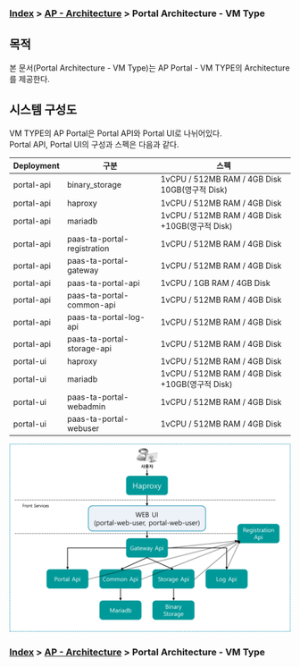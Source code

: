 ### [Index](../../../README.md) > [AP - Architecture](../README.md) > Portal Architecture - VM Type

## 목적
본 문서(Portal Architecture - VM Type)는 AP Portal - VM TYPE의 Architecture를 제공한다.
<br>

## 시스템 구성도
VM TYPE의 AP Portal은 Portal API와 Portal UI로 나뉘어있다.  
Portal API, Portal UI의 구성과 스펙은 다음과 같다.  

| Deployment | 구분  | 스펙 |
|------------|-------|-----|
| portal-api | binary_storage | 1vCPU / 512MB RAM / 4GB Disk 10GB(영구적 Disk) |
| portal-api | haproxy | 1vCPU / 512MB RAM / 4GB Disk|
| portal-api | mariadb | 1vCPU / 512MB RAM / 4GB Disk +10GB(영구적 Disk) |
| portal-api | paas-ta-portal-registration | 1vCPU / 512MB RAM / 4GB Disk |
| portal-api | paas-ta-portal-gateway | 1vCPU / 512MB RAM / 4GB Disk |
| portal-api | paas-ta-portal-api | 1vCPU / 1GB RAM / 4GB Disk |
| portal-api | paas-ta-portal-common-api | 1vCPU / 512MB RAM / 4GB Disk |
| portal-api | paas-ta-portal-log-api | 1vCPU / 512MB RAM / 4GB Disk |
| portal-api | paas-ta-portal-storage-api | 1vCPU / 512MB RAM / 4GB Disk |
| portal-ui | haproxy | 1vCPU / 512MB RAM / 4GB Disk|
| portal-ui | mariadb | 1vCPU / 512MB RAM / 4GB Disk +10GB(영구적 Disk) |
| portal-ui | paas-ta-portal-webadmin | 1vCPU / 512MB RAM / 4GB Disk |
| portal-ui | paas-ta-portal-webuser | 1vCPU / 512MB RAM / 4GB Disk|



![Portal Architecture - VM Type](image/portal_architecture_vm.png)







### [Index](../../../README.md) > [AP - Architecture](../README.md) > Portal Architecture - VM Type
